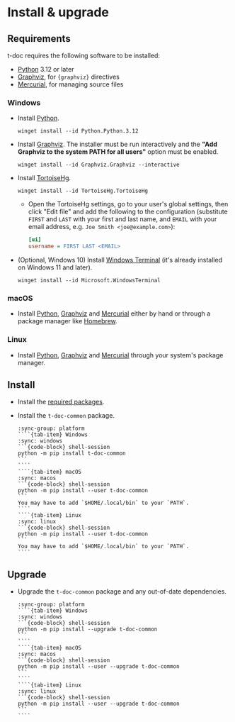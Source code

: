 <!-- Copyright 2024 Caroline Blank <caro@c-space.org> -->
<!-- Copyright 2024 Remy Blank <remy@c-space.org> -->
<!-- SPDX-License-Identifier: MIT -->

# Install & upgrade

## Requirements

t-doc requires the following software to be installed:

- [Python](https://www.python.org/) 3.12 or later
- [Graphviz](https://graphviz.org/), for `{graphviz}` directives
- [Mercurial](https://www.mercurial-scm.org/), for managing source files

### Windows

- Install [Python](https://www.python.org/).

  ```{code-block} shell-session
  winget install --id Python.Python.3.12
  ```

- Install [Graphviz](https://graphviz.org/). The installer must be run
  interactively and the **"Add Graphviz to the system PATH for all users"**
  option must be enabled.

  ```{code-block} shell-session
  winget install --id Graphviz.Graphviz --interactive
  ```

- Install [TortoiseHg](https://tortoisehg.bitbucket.io/).

  ```{code-block} shell-session
  winget install --id TortoiseHg.TortoiseHg
  ```

  - Open the TortoiseHg settings, go to your user's global settings, then click
    "Edit file" and add the following to the configuration (substitute `FIRST`
    and `LAST` with your first and last name, and `EMAIL` with your email
    address, e.g. `Joe Smith <joe@example.com>`):

    ```ini
    [ui]
    username = FIRST LAST <EMAIL>
    ```

- (Optional, Windows 10) Install
  [Windows Terminal](https://github.com/microsoft/terminal) (it's already
  installed on Windows 11 and later).

  ```{code-block} shell-session
  winget install --id Microsoft.WindowsTerminal
  ```

### macOS

- Install [Python](https://www.python.org/), [Graphviz](https://graphviz.org/)
  and [Mercurial](https://www.mercurial-scm.org/) either by hand or through a
  package manager like [Homebrew](https://brew.sh/).

### Linux

- Install [Python](https://www.python.org/), [Graphviz](https://graphviz.org/)
  and [Mercurial](https://www.mercurial-scm.org/) through your system's package
  manager.

## Install

- Install the [required packages](#requirements).

- Install the `t-doc-common` package.

  `````{tab-set}
  :sync-group: platform
  ````{tab-item} Windows
  :sync: windows
  ```{code-block} shell-session
  python -m pip install t-doc-common
  ```
  ````
  ````{tab-item} macOS
  :sync: macos
  ```{code-block} shell-session
  python -m pip install --user t-doc-common
  ```
  You may have to add `$HOME/.local/bin` to your `PATH`.
  ````
  ````{tab-item} Linux
  :sync: linux
  ```{code-block} shell-session
  python -m pip install --user t-doc-common
  ```
  You may have to add `$HOME/.local/bin` to your `PATH`.
  ````
  `````

## Upgrade

- Upgrade the `t-doc-common` package and any out-of-date dependencies.

  `````{tab-set}
  :sync-group: platform
  ````{tab-item} Windows
  :sync: windows
  ```{code-block} shell-session
  python -m pip install --upgrade t-doc-common
  ```
  ````
  ````{tab-item} macOS
  :sync: macos
  ```{code-block} shell-session
  python -m pip install --user --upgrade t-doc-common
  ```
  ````
  ````{tab-item} Linux
  :sync: linux
  ```{code-block} shell-session
  python -m pip install --user --upgrade t-doc-common
  ```
  ````
  `````
